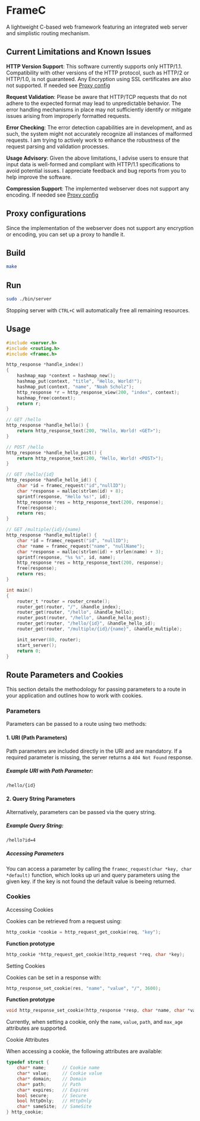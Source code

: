 # FrameC

A lightweight C-based web framework featuring an integrated web server and simplistic routing mechanism.

## Current Limitations and Known Issues
**HTTP Version Support**: This software currently supports only HTTP/1.1. Compatibility with other versions of the HTTP protocol, such as HTTP/2 or HTTP/1.0, is not guaranteed. Any Encryption using SSL certificates are also not supported. If needed see [Proxy config](#proxy-configurations)

**Request Validation**: Please be aware that HTTP/TCP requests that do not adhere to the expected format may lead to unpredictable behavior. The error handling mechanisms in place may not sufficiently identify or mitigate issues arising from improperly formatted requests.

**Error Checking**: The error detection capabilities are in development, and as such, the system might not accurately recognize all instances of malformed requests. I am trying to actively work to enhance the robustness of the request parsing and validation processes.

**Usage Advisory**: Given the above limitations, I advise users to ensure that input data is well-formed and compliant with HTTP/1.1 specifications to avoid potential issues. I appreciate feedback and bug reports from you to help improve the software.

**Compression Support**: The implemented webserver does not support any encoding. If needed see [Proxy config](#proxy-configurations)

## Proxy configurations

Since the implementation of the webserver does not support any encryption or encoding, you can set up a proxy to handle it.

## Build
```bash
make
```

## Run

```bash
sudo ./bin/server
```

Stopping server with `CTRL+C` will automatically free all remaining resources.

## Usage

```c
#include <server.h>
#include <routing.h>
#include <framec.h>

http_response *handle_index()
{
    hashmap_map *context = hashmap_new();
    hashmap_put(context, "title", "Hello, World!");
    hashmap_put(context, "name", "Noah Scholz");
    http_response *r = http_response_view(200, "index", context);
    hashmap_free(context);
    return r;
}

// GET /hello
http_response *handle_hello() {
    return http_response_text(200, "Hello, World! <GET>");
}

// POST /hello
http_response *handle_hello_post() {
    return http_response_text(200, "Hello, World! <POST>");
}

// GET /hello/{id}
http_response *handle_hello_id() {
    char *id = framec_request("id","nullID");
    char *response = malloc(strlen(id) + 8);
    sprintf(response, "Hello %s!", id);
    http_response *res = http_response_text(200, response);
    free(response);
    return res;
}

// GET /multiple/{id}/{name}
http_response *handle_multiple() {
    char *id = framec_request("id", "nullID");
    char *name = framec_request("name", "nullName");
    char *response = malloc(strlen(id) + strlen(name) + 3);
    sprintf(response, "%s %s", id, name);
    http_response *res = http_response_text(200, response);
    free(response);
    return res;
}

int main()
{
    router_t *router = router_create();
    router_get(router, "/", &handle_index);
    router_get(router, "/hello", &handle_hello);
    router_post(router, "/hello", &handle_hello_post);
    router_get(router, "/hello/{id}", &handle_hello_id);
    router_get(router, "/multiple/{id}/{name}", &handle_multiple);

    init_server(80, router);
    start_server();
    return 0;
}
```

## Route Parameters and Cookies

This section details the methodology for passing parameters to a route in your application and outlines how to work with cookies.

### Parameters

Parameters can be passed to a route using two methods:

#### 1. URI (Path Parameters)

Path parameters are included directly in the URI and are mandatory. If a required parameter is missing, the server returns a `404 Not Found` response.

##### Example URI with Path Parameter:

```txt
/hello/{id}
```

#### 2. Query String Parameters

Alternatively, parameters can be passed via the query string.

##### Example Query String:

```txt
/hello?id=4
```

##### Accessing Parameters

You can access a parameter by calling the `framec_request(char *key, char *default)` function, which looks up uri and query parameters using the given key. if the key is not found the default value is beeing returned.

### Cookies

Accessing Cookies

Cookies can be retrieved from a request using:

```c
http_cookie *cookie = http_request_get_cookie(req, "key");
```

**Function prototype**

```c
http_cookie *http_request_get_cookie(http_request *req, char *key);
```

Setting Cookies

Cookies can be set in a response with:

```c
http_response_set_cookie(res, "name", "value", "/", 3600);
```

**Function prototype**

```c
void http_response_set_cookie(http_response *resp, char *name, char *value, char *path, int max_age);
```

Currently, when setting a cookie, only the `name`, `value`, `path`, and `max_age` attributes are supported.

Cookie Attributes

When accessing a cookie, the following attributes are available:

```c
typedef struct {
    char* name;      // Cookie name
    char* value;     // Cookie value
    char* domain;    // Domain
    char* path;      // Path
    char* expires;   // Expires
    bool secure;     // Secure
    bool httpOnly;   // HttpOnly
    char* sameSite;  // SameSite
} http_cookie;
```